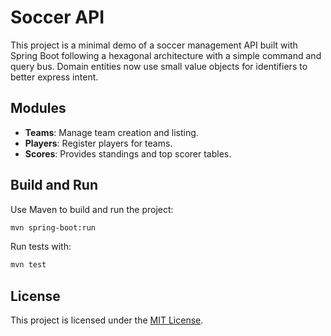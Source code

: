 # Soccer API

This project is a minimal demo of a soccer management API built with Spring Boot following a hexagonal architecture with a simple command and query bus.
Domain entities now use small value objects for identifiers to better express intent.

## Modules
- **Teams**: Manage team creation and listing.
- **Players**: Register players for teams.
- **Scores**: Provides standings and top scorer tables.

## Build and Run
Use Maven to build and run the project:
```bash
mvn spring-boot:run
```

Run tests with:
```bash
mvn test
```

## License

This project is licensed under the [MIT License](LICENSE).

